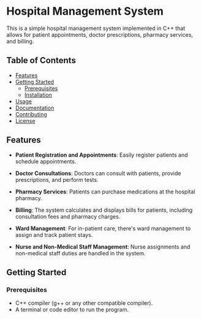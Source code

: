 

# Hospital Management System

This is a simple hospital management system implemented in C++ that allows for patient appointments, doctor prescriptions, pharmacy services, and billing.

## Table of Contents

- [Features](#features)
- [Getting Started](#getting-started)
  - [Prerequisites](#prerequisites)
  - [Installation](#installation)
- [Usage](#usage)
- [Documentation](#documentation)
- [Contributing](#contributing)
- [License](#license)

## Features

- **Patient Registration and Appointments**: Easily register patients and schedule appointments.

- **Doctor Consultations**: Doctors can consult with patients, provide prescriptions, and perform tests.

- **Pharmacy Services**: Patients can purchase medications at the hospital pharmacy.

- **Billing**: The system calculates and displays bills for patients, including consultation fees and pharmacy charges.

- **Ward Management**: For in-patient care, there's ward management to assign and track patient stays.

- **Nurse and Non-Medical Staff Management**: Nurse assignments and non-medical staff duties are handled in the system.

## Getting Started

### Prerequisites

- C++ compiler (g++ or any other compatible compiler).
- A terminal or code editor to run the program.

